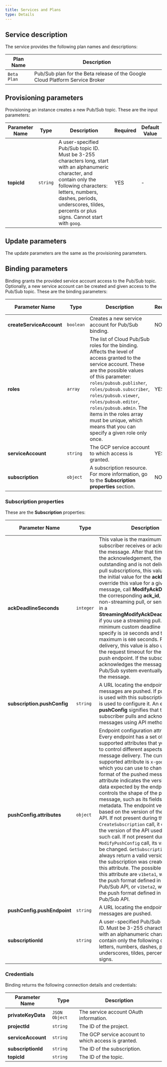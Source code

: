 ```yaml
---
title: Services and Plans
type: Details
---
```


## Service description

The service provides the following plan names and descriptions:

| Plan Name | Description |
|-----------|-------------|
| `Beta Plan` | Pub/Sub plan for the Beta release of the Google Cloud Platform Service Broker |

## Provisioning parameters

Provisioning an instance creates a new Pub/Sub topic. These are the input parameters:

| Parameter Name | Type | Description | Required | Default Value |
|----------------|------|-------------|----------|---------------|
| **topicId** | `string` | A user-specified Pub/Sub topic ID. Must be 3-255 characters long, start with an alphanumeric character, and contain only the following characters: letters, numbers, dashes, periods, underscores, tildes, percents or plus signs. Cannot start with `goog`. | YES | - |

## Update parameters

The update parameters are the same as the provisioning parameters.

## Binding parameters

Binding grants the provided service account access to the Pub/Sub topic. Optionally, a new service account can be created and given access to the Pub/Sub topic. These are the binding parameters:

| Parameter Name | Type | Description | Required | Default Value |
|----------------|------|-------------|----------|---------------|
| **createServiceAccount** | `boolean` | Creates a new service account for Pub/Sub binding. | NO | `false` |
| **roles** | `array` | The list of Cloud Pub/Sub roles for the binding. Affects the level of access granted to the service account. These are the possible values of this parameter: `roles/pubsub.publisher`, `roles/pubsub.subscriber`, `roles/pubsub.viewer`, `roles/pubsub.editor`, `roles/pubsub.admin`. The items in the roles array must be unique, which means that you can specify a given role only once. | YES | - |
| **serviceAccount** | `string` | The GCP service account to which access is granted. | YES | - |
| **subscription** | `object` | A subscription resource. For more information, go to the **Subscription properties** section. | NO | - |

### Subscription properties

These are the **Subscription** properties:

| Parameter Name | Type | Description | Required | Default Value |
|----------------|------|-------------|----------|---------------|
| **ackDeadlineSeconds** | `integer` | This value is the maximum time after a subscriber receives or acknowledges the message. After that time, or before the acknowledgement, the message is outstanding and is not delivered. For pull subscriptions, this value is used as the initial value for the **ackDeadline**. To override this value for a given message, call **ModifyAckDeadline** with the corresponding **ack_id**, if you use a non-streaming pull, or send the **ack_id** in a **StreamingModifyAckDeadlineRequest** if you use a streaming pull. The minimum custom deadline you can specify is `10` seconds and the maximum is `600` seconds. For push delivery, this value is also used to set the request timeout for the call to the push endpoint. If the subscriber never acknowledges the message, the Pub/Sub system eventually redelivers the message. | NO | `10` |
| **subscription.pushConfig** | `string` | A URL locating the endpoint to which messages are pushed. If push delivery is used with this subscription, this field is used to configure it. An empty **pushConfig** signifies that the subscriber pulls and acknowledges messages using API methods. | NO | - |
| **pushConfig.attributes** | `object` | Endpoint configuration attributes. Every endpoint has a set of API supported attributes that you can use to control different aspects of the message delivery. The currently supported attribute is `x-goog-version`, which you can use to change the format of the pushed message. This attribute indicates the version of the data expected by the endpoint. This controls the shape of the pushed message, such as its fields and metadata. The endpoint version is based on the version of the Pub/Sub API. If not present during the `CreateSubscription` call, it defaults to the version of the API used to make such call. If not present during a `ModifyPushConfig` call, its value will not be changed. `GetSubscription` calls always return a valid version, even if the subscription was created without this attribute. The possible values for this attribute are `v1beta1`, which uses the push format defined in the v1beta1 Pub/Sub API, or `v1beta2`, which uses the push format defined in the v1 Pub/Sub API. | NO | - |
| **pushConfig.pushEndpoint** | `string` | A URL locating the endpoint to which messages are pushed. | NO | - |
| **subscriptionId** | `string` | A user-specified Pub/Sub subscription ID. Must be 3-255 characters, start with an alphanumeric character, and contain only the following characters: letters, numbers, dashes, periods, underscores, tildes, percents or plus signs. | NO | - |

### Credentials

Binding returns the following connection details and credentials:

| Parameter Name | Type | Description |
|----------------|------|-------------|
| **privateKeyData** | `JSON Object` | The service account OAuth information. |
| **projectId** | `string` | The ID of the project. |
| **serviceAccount** | `string` | The GCP service account to which access is granted. |
| **subscriptionId** | `string` | The ID of the subscription. |
| **topicId** | `string` | The ID of the topic. |
